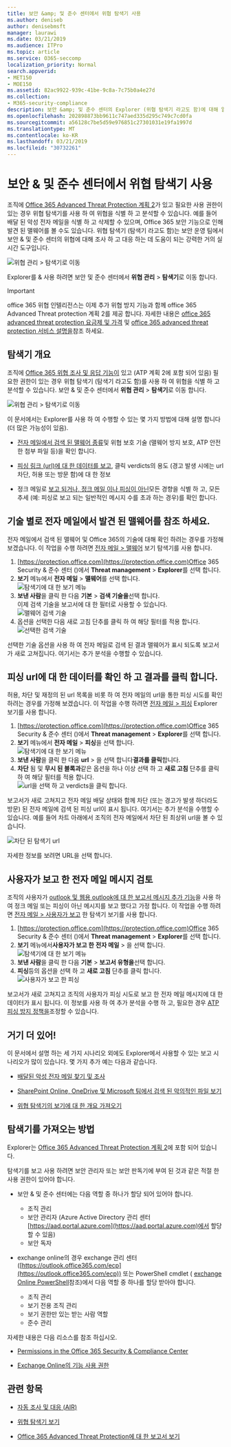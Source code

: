 ```yaml
---
title: 보안 &amp; 및 준수 센터에서 위협 탐색기 사용
ms.author: deniseb
author: denisebmsft
manager: laurawi
ms.date: 03/21/2019
ms.audience: ITPro
ms.topic: article
ms.service: O365-seccomp
localization_priority: Normal
search.appverid:
- MET150
- MOE150
ms.assetid: 82ac9922-939c-41be-9c8a-7c75b0a4e27d
ms.collection:
- M365-security-compliance
description: 보안 &amp; 및 준수 센터의 Explorer (위협 탐색기 라고도 함)에 대해 알아봅니다.
ms.openlocfilehash: 202898873bb9611c747aed335d295c749c7cd0fa
ms.sourcegitcommit: a56128c7be5d59e976851c27301031e19fa1997d
ms.translationtype: MT
ms.contentlocale: ko-KR
ms.lasthandoff: 03/21/2019
ms.locfileid: "30732261"
---
```

# <a name="use-threat-explorer-in-the-security-amp-compliance-center"></a>보안 &amp; 및 준수 센터에서 위협 탐색기 사용

조직에 [Office 365 Advanced Threat Protection 계획 2](office-365-ti.md)가 있고 필요한 사용 권한이 있는 경우 위협 탐색기를 사용 하 여 위협을 식별 하 고 분석할 수 있습니다. 예를 들어 배달 된 악성 전자 메일을 식별 하 고 삭제할 수 있으며, Office 365 보안 기능으로 인해 발견 된 맬웨어를 볼 수도 있습니다. 위협 탐색기 (탐색기 라고도 함)는 보안 운영 팀에서 보안 &amp; 및 준수 센터의 위협에 대해 조사 하 고 대응 하는 데 도움이 되는 강력한 거의 실시간 도구입니다.
  
![위협 관리 \> 탐색기로 이동](media/cab32fa2-66f1-4ad5-bc1d-2bac4dbeb48c.png)
  
Explorer를 &amp; 사용 하려면 보안 및 준수 센터에서 **위협 관리** \> **탐색기**로 이동 합니다.

> [!IMPORTANT]
> office 365 위협 인텔리전스는 이제 추가 위협 방지 기능과 함께 office 365 Advanced Threat protection 계획 2를 제공 합니다. 자세한 내용은 [office 365 advanced threat protection 요금제 및 가격](https://products.office.com/exchange/advance-threat-protection) 및 [office 365 advanced threat protection 서비스 설명을](https://docs.microsoft.com/office365/servicedescriptions/office-365-advanced-threat-protection-service-description)참조 하세요.
      
## <a name="explorer-overview"></a>탐색기 개요

조직에 [Office 365 위협 조사 및 응답 기능이](office-365-ti.md) 있고 (ATP 계획 2에 포함 되어 있음) 필요한 권한이 있는 경우 위협 탐색기 (탐색기 라고도 함)를 사용 하 여 위협을 식별 하 고 분석할 수 있습니다. 보안 &amp; 및 준수 센터에서 **위협 관리** \> **탐색기**로 이동 합니다.

![위협 관리 \> 탐색기로 이동](media/cab32fa2-66f1-4ad5-bc1d-2bac4dbeb48c.png)

이 문서에서는 Explorer를 사용 하 여 수행할 수 있는 몇 가지 방법에 대해 설명 합니다 (더 많은 가능성이 있음).

- [전자 메일에서 검색 된 맬웨어 종류](#see-malware-detected-in-email-by-technology)및 위협 보호 기술 (맬웨어 방지 보호, ATP 안전한 첨부 파일 등)을 확인 합니다.

- [피싱 링크 (url)에 대 한 데이터를 보고](#view-data-about-phishing-urls-and-click-verdict), 클릭 verdicts의 용도 (경고 발생 시에는 url 차단, 허용 또는 방문 함)에 대 한 정보

- 정크 메일로 [보고 되거나, 정크 메일 이나 피싱이 아닌](#review-email-messages-reported-by-users)모든 경향을 식별 하 고, 모든 추세 (예: 피싱로 보고 되는 일반적인 메시지 수를 초과 하는 경우)를 확인 합니다. 

## <a name="see-malware-detected-in-email-by-technology"></a>기술 별로 전자 메일에서 발견 된 맬웨어를 참조 하세요.

전자 메일에서 검색 된 맬웨어 및 Office 365의 기술에 대해 확인 하려는 경우를 가정해 보겠습니다. 이 작업을 수행 하려면 [전자 메일 > 맬웨어](threat-explorer-views.md#email--malware) 보기 탐색기를 사용 합니다.

1. [https://protection.office.com](https://protection.office.com)Office 365 Security & 준수 센터 ()에서 **Threat management** > **Explorer**를 선택 합니다.
2. **보기** 메뉴에서 **전자 메일** > **맬웨어**를 선택 합니다.<br/>![탐색기에 대 한 보기 메뉴](media/ExplorerViewEmailMalwareMenu.png)<br/>
3. **보낸 사람**을 클릭 한 다음 **기본** > **검색 기술을**선택 합니다.<br/>이제 검색 기술을 보고서에 대 한 필터로 사용할 수 있습니다.<br/>![맬웨어 검색 기술](media/ExplorerEmailMalwareDetectionTech.png)<br/> 
4. 옵션을 선택한 다음 새로 고침 단추를 클릭 하 여 해당 필터를 적용 합니다.<br/>![선택한 검색 기술](media/ExplorerEmailMalwareDetectionTechATP.png)<br/> 

선택한 기술 옵션을 사용 하 여 전자 메일로 검색 된 결과 맬웨어가 표시 되도록 보고서가 새로 고쳐집니다. 여기서는 추가 분석을 수행할 수 있습니다.

## <a name="view-data-about-phishing-urls-and-click-verdict"></a>피싱 url에 대 한 데이터를 확인 하 고 결과를 클릭 합니다.

허용, 차단 및 재정의 된 url 목록을 비롯 하 여 전자 메일의 url을 통한 피싱 시도를 확인 하려는 경우를 가정해 보겠습니다. 이 작업을 수행 하려면 [전자 메일 > 피싱](threat-explorer-views.md#email--phish) Explorer 보기를 사용 합니다.

1. [https://protection.office.com](https://protection.office.com)Office 365 Security & 준수 센터 ()에서 **Threat management** > **Explorer**를 선택 합니다.
2. **보기** 메뉴에서 **전자 메일** > **피싱**을 선택 합니다.<br/>![탐색기에 대 한 보기 메뉴](media/ExplorerViewEmailPhishMenu.png)<br/>
3. **보낸 사람**을 클릭 한 다음 **url** > 을 선택 합니다**결과를 클릭**합니다.
4. **차단** 됨 및 **무시 된 블록과**같은 옵션을 하나 이상 선택 하 고 **새로 고침** 단추를 클릭 하 여 해당 필터를 적용 합니다.<br/>![url을 선택 하 고 verdicts을 클릭 합니다.](media/ThreatExplorerEmailPhishClickVerdictOptions.png)<br/>

보고서가 새로 고쳐지고 전자 메일 배달 상태와 함께 차단 (또는 경고가 발생 하더라도 방문) 된 전자 메일에 검색 된 피싱 url이 표시 됩니다. 여기서는 추가 분석을 수행할 수 있습니다. 예를 들어 차트 아래에서 조직의 전자 메일에서 차단 된 최상위 url을 볼 수 있습니다. 

![차단 된 탐색기 url](media/ExplorerPhishClickVerdictURLs.png) 

자세한 정보를 보려면 URL을 선택 합니다.

## <a name="review-email-messages-reported-by-users"></a>사용자가 보고 한 전자 메일 메시지 검토

조직의 사용자가 [outlook 및 웹용 outlook에 대 한 보고서 메시지 추가 기능](enable-the-report-message-add-in.md)을 사용 하 여 정크 메일 또는 피싱이 아닌 메시지를 보고 했다고 가정 합니다. 이 작업을 수행 하려면 [전자 메일 > 사용자가 보고](threat-explorer-views.md#email--user-reported) 한 탐색기 보기를 사용 합니다.

1. [https://protection.office.com](https://protection.office.com)Office 365 Security & 준수 센터 ()에서 **Threat management** > **Explorer**를 선택 합니다.
2. **보기** 메뉴에서**사용자가 보고 한** **전자 메일** > 을 선택 합니다.<br/>![탐색기에 대 한 보기 메뉴](media/ExplorerViewMenuEmailUserReported.png)<br/>
3. **보낸 사람**을 클릭 한 다음 **기본** > **보고서 유형을**선택 합니다.
4. **피싱**등의 옵션을 선택 하 고 **새로 고침** 단추를 클릭 합니다. <br/>![사용자가 보고 한 피싱](media/EmailUserReportedReportType.png)<br/> 

보고서가 새로 고쳐지고 조직의 사용자가 피싱 시도로 보고 한 전자 메일 메시지에 대 한 데이터가 표시 됩니다. 이 정보를 사용 하 여 추가 분석을 수행 하 고, 필요한 경우 [ATP 피싱 방지 정책을](set-up-anti-phishing-policies.md)조정할 수 있습니다.

## <a name="theres-more"></a>거기 더 있어!

이 문서에서 설명 하는 세 가지 시나리오 외에도 Explorer에서 사용할 수 있는 보고 시나리오가 많이 있습니다. 몇 가지 추가 예는 다음과 같습니다.

- [배달된 악성 전자 메일 찾기 및 조사](investigate-malicious-email-that-was-delivered.md)

- [SharePoint Online, OneDrive 및 Microsoft 팀에서 검색 된 악의적인 파일 보기](malicious-files-detected-in-spo-odb-or-teams.md)

- [위협 탐색기의 보기에 대 한 개요 가져오기](threat-explorer-views.md)

## <a name="how-to-get-explorer"></a>탐색기를 가져오는 방법

Explorer는 [Office 365 Advanced Threat Protection 계획 2](office-365-ti.md)에 포함 되어 있습니다. 

탐색기를 보고 사용 하려면 보안 관리자 또는 보안 판독기에 부여 된 것과 같은 적절 한 사용 권한이 있어야 합니다. 

- 보안 &amp; 및 준수 센터에는 다음 역할 중 하나가 할당 되어 있어야 합니다.
    - 조직 관리
    - 보안 관리자 (Azure Active Directory 관리 센터[https://aad.portal.azure.com](https://aad.portal.azure.com)에서 할당할 수 있음)
    - 보안 독자

- exchange online의 경우 exchange 관리 센터 ([https://outlook.office365.com/ecp](https://outlook.office365.com/ecp)) 또는 PowerShell cmdlet ( [exchange Online PowerShell](https://docs.microsoft.com/powershell/exchange/exchange-online/exchange-online-powershell?view=exchange-ps)참조)에서 다음 역할 중 하나를 할당 받아야 합니다.
    - 조직 관리
    - 보기 전용 조직 관리
    - 보기 권한만 있는 받는 사람 역할
    - 준수 관리

자세한 내용은 다음 리소스를 참조 하십시오.

- [Permissions in the Office 365 Security &amp; Compliance Center](permissions-in-the-security-and-compliance-center.md)

- [Exchange Online의 기능 사용 권한](https://docs.microsoft.com/exchange/permissions-exo/feature-permissions)
  
## <a name="related-topics"></a>관련 항목

- [자동 조사 및 대응 (AIR)](automated-investigation-response-office.md)

- [위협 탐색기 보기](threat-explorer-views.md)

- [Office 365 Advanced Threat Protection에 대 한 보고서 보기](view-reports-for-atp.md)
